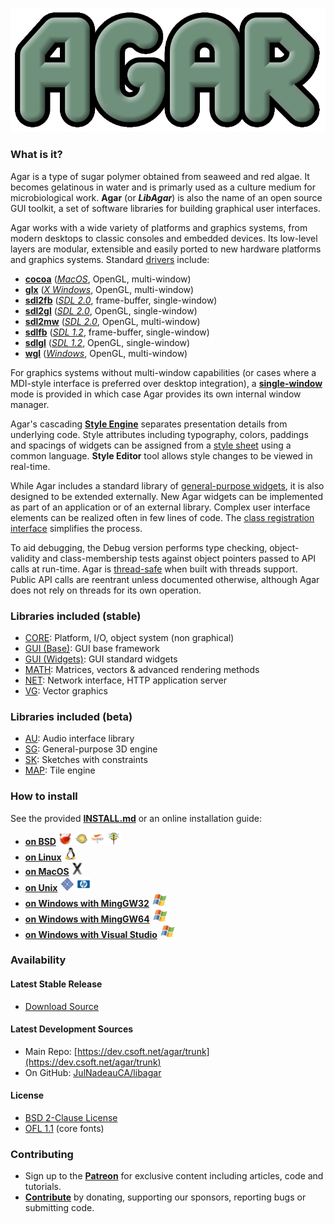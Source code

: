 ![Agar](img/agar-eightbit.png)

### What is it?

Agar is a type of sugar polymer obtained from seaweed and red algae. It becomes gelatinous in water and is primarly used as a culture medium for microbiological work. **Agar** (or ***LibAgar***) is also the name of an open source GUI toolkit, a set of software libraries for building graphical user interfaces.

Agar works with a wide variety of platforms and graphics systems, from modern desktops to classic consoles and embedded devices. Its low-level layers are modular, extensible and easily ported to new hardware platforms and graphics systems. Standard [drivers](https://libagar.org/man3/AG_Driver) include:
* [**cocoa**](https://libagar.org/man3/AG_DriverCocoa) ([_MacOS_](https://en.wikipedia.org/wiki/MacOS), OpenGL, multi-window)
* [**glx**](https://libagar.org/man3/AG_DriverGLX) ([_X Windows_](https://x.org), OpenGL, multi-window)
* [**sdl2fb**](https://libagar.org/man3/AG_DriverSDL2FB) ([_SDL 2.0_](https://libsdl.org), frame-buffer, single-window)
* [**sdl2gl**](https://libagar.org/man3/AG_DriverSDL2GL) ([_SDL 2.0_](https://libsdl.org), OpenGL, single-window)
* [**sdl2mw**](https://libagar.org/man3/AG_DriverSDL2MW) ([_SDL 2.0_](https://libsdl.org), OpenGL, multi-window)
* [**sdlfb**](https://libagar.org/man3/AG_DriverSDLFB) ([_SDL 1.2_](https://libsdl.org), frame-buffer, single-window)
* [**sdlgl**](https://libagar.org/man3/AG_DriverSDLGL) ([_SDL 1.2_](https://libsdl.org), OpenGL, single-window)
* [**wgl**](https://libagar.org/man3/AG_DriverWGL) ([_Windows_](https://en.wikipedia.org/wiki/Microsoft_Windows), OpenGL, multi-window)

For graphics systems without multi-window capabilities (or cases where a MDI-style interface is preferred over desktop integration), a [**single-window**](https://libagar.org/man3/AG_DriverSw) mode is provided in which case Agar provides its own internal window manager.

Agar's cascading [**Style Engine**](https://libagar.org/man3/AG_StyleSheet) separates presentation details from underlying code. Style attributes including typography, colors, paddings and spacings of widgets can be assigned from a [style sheet](https://dev.csoft.net/agar/trunk/gui/style.css) using a common language. **Style Editor** tool allows style changes to be viewed in real-time.

While Agar includes a standard library of [general-purpose widgets](https://libagar.org/man3/AG_Intro#AGAR-GUI:_STANDARD_WIDGETS), it is also designed to be extended externally. New Agar widgets can be implemented as part of an application or of an external library. Complex user interface elements can be realized often in few lines of code. The [class registration interface](https://libagar.org/man3/AG_Object#CLASSES) simplifies the process.

To aid debugging, the Debug version performs type checking, object-validity and class-membership tests against object pointers passed to API calls at run-time. Agar is [thread-safe](https://libagar.org/man3/AG_Threads) when built with threads support. Public API calls are reentrant unless documented otherwise, although Agar does not rely on threads for its own operation.

### Libraries included (stable)

* [CORE](https://libagar.org/man3/AG_Intro#AGAR-CORE): Platform, I/O, object system (non graphical)
* [GUI (Base)](https://libagar.org/man3/AG_Intro#AGAR-GUI:_BASE_SYSTEM): GUI base framework
* [GUI (Widgets)](https://libagar.org/man3/AG_Intro#AGAR-GUI:_STANDARD_WIDGETS): GUI standard widgets
* [MATH](https://libagar.org/man3/AG_Intro#AGAR-MATH): Matrices, vectors & advanced rendering methods
* [NET](https://libagar.org/man3/AG_Intro#AGAR-NET): Network interface, HTTP application server
* [VG](https://libagar.org/man3/AG_Intro#AGAR-VG): Vector graphics

### Libraries included (beta)

* [AU](https://libagar.org/man3/AG_Intro#AGAR-AU): Audio interface library
* [SG](https://libagar.org/man3/AG_Intro#AGAR-SG): General-purpose 3D engine
* [SK](https://libagar.org/man3/AG_Intro#AGAR-SK): Sketches with constraints
* [MAP](https://libagar.org/man3/AG_Intro#AGAR-MAP): Tile engine

### How to install

See the provided [**INSTALL.md**](INSTALL.md) or an online installation guide:
- **[on BSD](https://libagar.org/docs/inst/bsd.html)** ![](img/bsd.png)
- **[on Linux](https://libagar.org/docs/inst/linux.html)** ![](img/linux.png)
- **[on MacOS](https://libagar.org/docs/inst/osx.html)** ![](img/osx.png)
- **[on Unix](https://libagar.org/docs/inst/unix.html)** ![](img/sunhp.png)
- **[on Windows with MingGW32](https://libagar.org/docs/inst/win-mingw.html)** ![](img/win.png)
- **[on Windows with MingGW64](https://libagar.org/docs/inst/win-mingw64.html)** ![](img/win.png)
- **[on Windows with Visual Studio](https://libagar.org/docs/inst/win-vs.html)** ![](img/win.png)

### Availability

#### Latest Stable Release

* [Download Source](https://libagar.org/download.html#stable)

#### Latest Development Sources

* Main Repo: [https://dev.csoft.net/agar/trunk](https://dev.csoft.net/agar/trunk)
* On GitHub: [JulNadeauCA/libagar](https://github.com/JulNadeauCA/libagar)

#### License

* [BSD 2-Clause License](https://libagar.org/license.html)
* [OFL 1.1](https://libagar.org/license-ofl.html) (core fonts)

### Contributing

* Sign up to the [**Patreon**](https://patreon.com/libagar) for exclusive content including articles, code and tutorials.
* [**Contribute**](https://libagar.org/contribute.html) by donating, supporting our sponsors, reporting bugs or submitting code.

